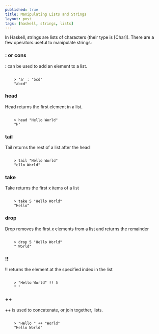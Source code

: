 ```yaml
---
published: true
title: Manipulating Lists and Strings
layout: post
tags: [haskell, strings, lists]
---
```

In Haskell, strings are lists of characters (their type is [Char]). There are a few operators useful to manipulate strings:

### : or cons
: can be used to add an element to a list.

```

    > 'a' : "bcd"
    "abcd"

```

### head
Head returns the first element in a list.

```

    > head "Hello World"
    "H"

```

### tail
Tail returns the rest of a list after the head

```

    > tail "Hello World"
    "ello World"

```

### take
Take returns the first x items of a list

```

    > take 5 "Hello World"
    "Hello"

```

### drop
Drop removes the first x elements from a list and returns the remainder

```

    > drop 5 "Hello World"
    " World"

```

### !!
!! returns the element at the specified index in the list

```

    > "Hello World" !! 5
    " "

```

### ++
++ is used to concatenate, or join together, lists.

```

    > "Hello " ++ "World"
    "Hello World"

```